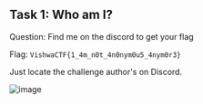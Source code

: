 ## Task 1: Who am I?
Question: Find me on the discord to get your flag

Flag: `VishwaCTF{1_4m_n0t_4n0nym0u5_4nym0r3}`

Just locate the challenge author's on Discord.

![image](https://github.com/warlocksmurf/onlinectf-writeups/assets/121353711/c84e5c4d-cdba-4f00-a1af-f592de7cde53)

